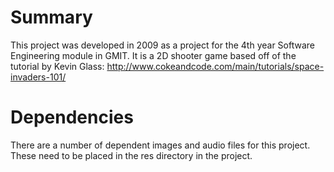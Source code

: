 # Summary
This project was developed in 2009 as a project for the 4th year Software Engineering module in GMIT. 
It is a 2D shooter game based off of the tutorial by Kevin Glass: http://www.cokeandcode.com/main/tutorials/space-invaders-101/

# Dependencies
There are a number of dependent images and audio files for this project. These need to be placed in the res directory in the project.
